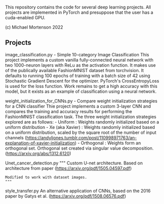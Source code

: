 This repository contains the code for several deep learning projects. All projects are implemented 
in PyTorch and presuppose that the user has a cuda-enabled GPU.

(c) Michael Mortenson 2022

Projects
--------

image_classification.py - Simple 10-category Image Classification
    This project implements a custom vanilla fully-connected neural network with two 1000-neuron 
    layers with ReLu as the activation function. It makes use of the publically available 
    FashionMNIST dataset from torchvision. It defaults to running 100 epochs of training with a 
    batch size of 42 using Stochastic Gradient Descent for the optimizer. PyTorch's 
    CrossEntropyLoss is used for the loss function. Work remains to get a high accuracy with this 
    model, but it exists as an example of classification using a neural network.

weight_initialization_for_CNNs.py - Compare weight initialization strategies for a CNN classifier
    Thie project implements a custom 3-layer CNN and compares the training and accuracy results 
    for performing the FashionMNIST classification task. The three weight initialization 
    strategies explored are as follows:
    - Uniform : Weights randomly initialized based on a uniform distribution
    - Xe (aka Xavier) : Weights randomly initialized based on a uniform 
        distribution, scaled by the square root of the number of input channels
        (https://andyljones.tumblr.com/post/110998971763/an-explanation-of-xavier-initialization)
    - Orthogonal : Weights form an orthogonal set. Orthogonal set created via 
        singular value decomposition. (https://arxiv.org/abs/1312.6120)
    

Unet_cancer_detection.py 
    """
    Custom U-net architecture. 
    Based on architecture from paper (https://arxiv.org/pdf/1505.04597.pdf)

    Modified to work with dataset images.
    """

style_transfer.py
    An alternative application of CNNs, based on the 2016 paper by Gatys et al.
    (https://arxiv.org/pdf/1508.06576.pdf)